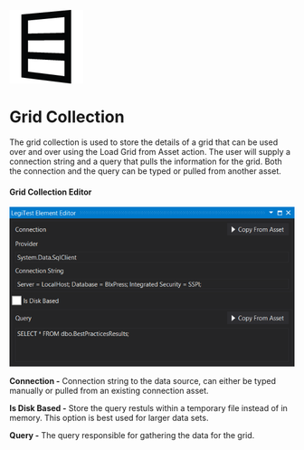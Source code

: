﻿![](images/GridCollection.png)

# Grid Collection



The grid collection is used to store the details of a grid that can be used over and over using the Load Grid from Asset action. The user will supply a connection string and a query that pulls the information for the grid. Both the connection and the query can be typed or pulled from another asset.



#### Grid Collection Editor

![](images/GridCollectionEditor.png)





**Connection -** Connection string to the data source, can either be typed manually or pulled from an existing connection asset.



**Is Disk Based -** Store the query restuls within a temporary file instead of in memory. This option is best used for larger data sets.



**Query -** The query responsible for gathering the data for the grid.